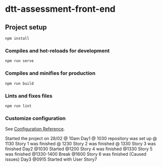 # dtt-assessment-front-end

## Project setup

```
npm install
```

### Compiles and hot-reloads for development

```
npm run serve
```

### Compiles and minifies for production

```
npm run build
```

### Lints and fixes files

```
npm run lint
```

### Customize configuration

See [Configuration Reference](https://cli.vuejs.org/config/).

Started the project on 28/02 @ 10am
Day1
@ 1030 repository was set up
@ 1130 Story 1 was finished
@ 1230 Story 2 was finished
@ 1330 Story 3 was finished
Day2
@1030 Started
@1200 Story 4 was finished
@1330 Story 5 was finished
@1330-1400 Break
@1600 Story 6 was finished (Caused issues)
Day3
@0915 Started with User Story7

